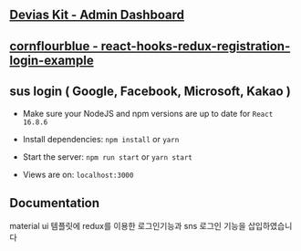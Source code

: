 ## [Devias Kit - Admin Dashboard](https://react-material-dashboard.devias.io/) 
## [cornflourblue - react-hooks-redux-registration-login-example](https://github.com/cornflourblue/react-hooks-redux-registration-login-example)
## sus login ( Google, Facebook, Microsoft, Kakao ) 


- Make sure your NodeJS and npm versions are up to date for `React 16.8.6`

- Install dependencies: `npm install` or `yarn`

- Start the server: `npm run start` or `yarn start`

- Views are on: `localhost:3000`

## Documentation

material ui 템플릿에 redux를 이용한 로그인기능과 sns 로그인 기능을 삽입하였습니다


